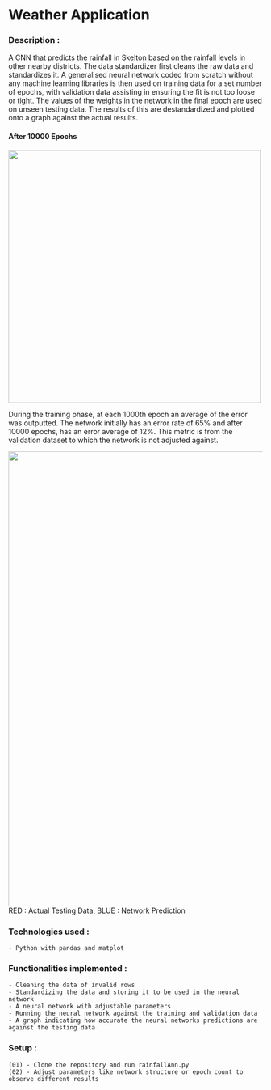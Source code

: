 # Weather Application

### Description :
A CNN that predicts the rainfall in Skelton based on the rainfall levels in other nearby districts. The data standardizer first cleans the raw data and standardizes it. A generalised neural network coded from scratch without any machine learning libraries is then used on training data for a set number of epochs, with validation data assisting in ensuring the fit is not too loose or tight. The values of the weights in the network in the final epoch are used on unseen testing data. The results of this are destandardized and plotted onto a graph against the actual results.

#### After 10000 Epochs
<img src="https://user-images.githubusercontent.com/78224090/193465239-ad876ca0-4446-4c62-8094-8842da6ebe08.PNG" width="500" />

During the training phase, at each 1000th epoch an average of the error was outputted. The network initially has an error rate of 65% and after 10000 epochs, has an error average of 12%. This metric is from the validation dataset to which the network is not adjusted against. 

<img src="https://user-images.githubusercontent.com/78224090/193465031-c0e27cc6-72e2-42f5-a495-6f71d01e4daf.PNG" width="900" />
RED : Actual Testing Data, BLUE : Network Prediction

### Technologies used :
    - Python with pandas and matplot

### Functionalities implemented :
    - Cleaning the data of invalid rows
    - Standardizing the data and storing it to be used in the neural network
    - A neural network with adjustable parameters
    - Running the neural network against the training and validation data
    - A graph indicating how accurate the neural networks predictions are against the testing data

### Setup :
    (01) - Clone the repository and run rainfallAnn.py
    (02) - Adjust parameters like network structure or epoch count to observe different results
